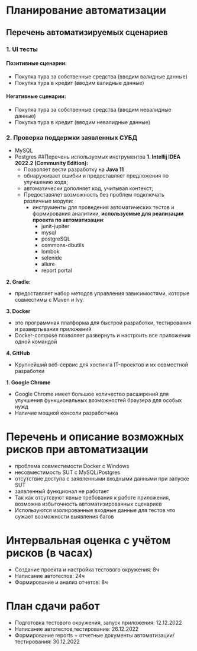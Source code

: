 # Планирование автоматизации

## Перечень автоматизируемых сценариев

### 1. UI тесты
#### Позитивные сценарии:
- Покупка тура за собственные средства (вводим валидные данные)
- Покупка тура в кредит (вводим валидные данные)

#### Негативные сценарии:

- Покупка тура за собственные средства (вводим невалидные данные)
- Покупка тура в кредит (вводим невалидные данные)
### 2. Проверка поддержки заявленных СУБД
- MySQL
- Postgres
  ##Перечень используемых инструментов
  **1. Intellij IDEA 2022.2 (Community Edition):**
    - Позволяет вести разработку на **Java 11**
    - обнаруживает ошибки и предоставляет предложения по улучшению кода;
    - автоматически дополняет код, учитывая контекст;
    - Предоставялет возможность без проблем подключать различные модули:
        - инструменты для проведения автоматических тестов и формирования аналитики, **используемые для реализации проекта по автоматизации**:
            - junit-jupiter
            - mysql
            - postgreSQL
            - commons-dbutils
            - lombok
            - selenide
            - allure
            - report portal

**2. Gradle:**

- предоставляет набор методов управления зависимостями, которые совместимы с Maven и Ivy.

**3. Docker**

- это программная платформа для быстрой разработки, тестирования и развертывания приложений
- Docker-compose позволяет развернуть и настроить все приложения одной командой

**4. GitHub**

- Крупнейший веб-сервис для хостинга IT-проектов и их совместной разработки

**1. Google Chrome**

- Google Chrome имеет большое количество расширений для улучшения функциональных возможностей браузера для особых нужд
- Наличие мощной консоли разработчика

# Перечень и описание возможных рисков при автоматизации

- проблема совместимости Docker с Windows
- несовместимость SUT с MySQL/Postgres
- отсутствие доступа с заявленными входными данными при запуске SUT
- заявленный функционал не работает
- Так как отсутсвуют явные требования к работе приложения, возможна избыточность автоматизированных сценариев
- Используются изолированные входные данные для тестов что сужает возможности выявления багов

# Интервальная оценка с учётом рисков (в часах)

- Создание проекта и настройка тестового окружения: 8ч
- Написание автотестов: 24ч
- Формирование и анализ отчетов: 8ч

# План сдачи работ

- Подготовка тестового окружения, запуск приложения: 12.12.2022
- Написание автотестов,тестирование: 26.12.2022
- Формирование reports + отчетные документы автоматизации/тестирования: 30.12.2022
